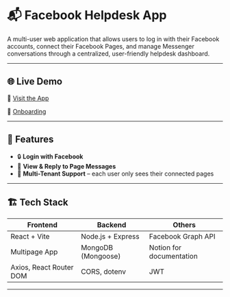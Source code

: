 # 📬 Facebook Helpdesk App

A multi-user web application that allows users to log in with their Facebook accounts, connect their Facebook Pages, and manage Messenger conversations through a centralized, user-friendly helpdesk dashboard.

---

## 🌐 Live Demo

🔗 [Visit the App](https://richpanel.yashagarwal08.me/signin)

🚀 [Onboarding](https://www.notion.so/Facebook-Helpdesk-Onboarding-21aa5a64f75180ed805bd50330229d3d#21aa5a64f751801c9f51ceb53516c4c0)

---

## 📌 Features

- 🔒 **Login with Facebook**
- 💬 **View & Reply to Page Messages**
- 👥 **Multi-Tenant Support** – each user only sees their connected pages

---

## 🏗️ Tech Stack

| Frontend                | Backend            | Others                        |
|-------------------------|--------------------|-------------------------------|
| React + Vite            | Node.js + Express  | Facebook Graph API            |
| Multipage App         | MongoDB (Mongoose) | Notion for documentation   |
| Axios, React Router DOM | CORS, dotenv       | JWT |

---

